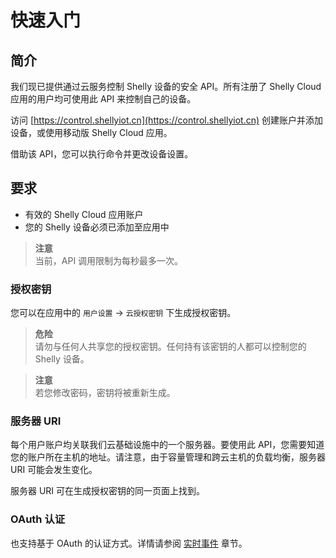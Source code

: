 # 快速入门

## 简介

我们现已提供通过云服务控制 Shelly 设备的安全 API。所有注册了 Shelly Cloud 应用的用户均可使用此 API 来控制自己的设备。

访问 [https://control.shellyiot.cn](https://control.shellyiot.cn) 创建账户并添加设备，或使用移动版 Shelly Cloud 应用。

借助该 API，您可以执行命令并更改设备设置。

## 要求

- 有效的 Shelly Cloud 应用账户  
- 您的 Shelly 设备必须已添加至应用中

> **注意**  
> 当前，API 调用限制为每秒最多一次。

### 授权密钥

您可以在应用中的 `用户设置` → `云授权密钥` 下生成授权密钥。

> **危险**  
> 请勿与任何人共享您的授权密钥。任何持有该密钥的人都可以控制您的 Shelly 设备。

> **注意**  
> 若您修改密码，密钥将被重新生成。

### 服务器 URI

每个用户账户均关联我们云基础设施中的一个服务器。要使用此 API，您需要知道您的账户所在主机的地址。请注意，由于容量管理和跨云主机的负载均衡，服务器 URI 可能会发生变化。

服务器 URI 可在生成授权密钥的同一页面上找到。

### OAuth 认证

也支持基于 OAuth 的认证方式。详情请参阅 [实时事件](/docs/cloud-control-api-real-time-events) 章节。